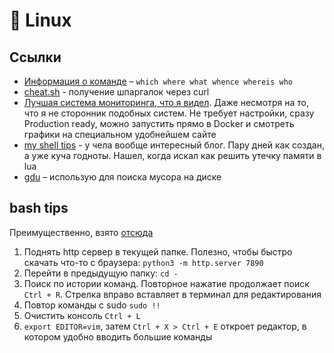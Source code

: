# 🐧 Linux
## Ссылки

- [Информация о команде](https://effective-shell.com/part-2-core-skills/understanding-commands) – `which where what whence whereis who`
- [cheat.sh](https://github.com/chubin/cheat.sh) - получение шпаргалок через curl
- [Лучшая система мониторинга, что я видел](https://github.com/netdata/netdata). Даже несмотря на то, что я не сторонник подобных систем. Не требует настройки, сразу Production ready, можно запустить прямо в Docker и смотреть графики на специальном удобнейшем сайте
- [my shell tips](http://luajit.io/post/my-shell-tips/) - у чела вообще интересный блог. Пару дней как создан, а уже куча годноты. Нашел, когда искал как решить утечку памяти в lua
- [gdu](https://github.com/dundee/gdu) – использую для поиска мусора на диске

## bash tips

Преимущественно, взято [отсюда](https://github.com/jlevy/the-art-of-command-line)

1. Поднять http сервер в текущей папке. Полезно, чтобы быстро скачать что-то с браузера: `python3 -m http.server 7890`
2. Перейти в предыдущую папку: `cd -`
3. Поиск по истории команд. Повторное нажатие продолжает поиск `Ctrl + R`. Стрелка вправо вставляет в терминал для редактирования
4. Повтор команды с sudo `sudo !!`
5. Очистить консоль `Ctrl + L`
6. `export EDITOR=vim`, затем `Ctrl + X > Ctrl + E` откроет редактор, в котором удобно вводить большие команды
